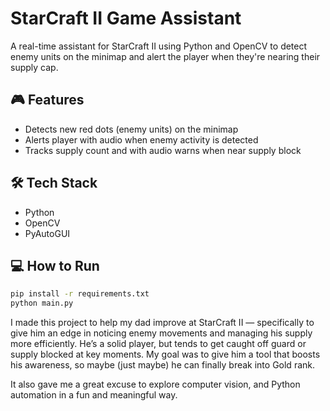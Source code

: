# StarCraft II Game Assistant

A real-time assistant for StarCraft II using Python and OpenCV to detect enemy units on the minimap and alert the player when they're nearing their supply cap.

## 🎮 Features
- Detects new red dots (enemy units) on the minimap
- Alerts player with audio when enemy activity is detected
- Tracks supply count and with audio warns when near supply block

## 🛠 Tech Stack
- Python
- OpenCV
- PyAutoGUI

## 💻 How to Run
```bash
pip install -r requirements.txt
python main.py
```

I made this project to help my dad improve at StarCraft II — specifically to give him an edge in noticing enemy movements and managing his supply more efficiently.
He’s a solid player, but tends to get caught off guard or supply blocked at key moments. My goal was to give him a tool that boosts his awareness, so maybe (just maybe) he can finally break into Gold rank.

It also gave me a great excuse to explore computer vision, and Python automation in a fun and meaningful way.
